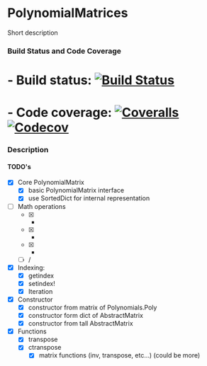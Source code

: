 # PolynomialMatrices

Short description

### Build Status and Code Coverage

# -  Build status: [![Build Status][build-img]][build-link]
# -  Code coverage: [![Coveralls][ca-img]][ca-link] [![Codecov][cc-img]][cc-link]

[build-img]:  https://travis-ci.org/KTH-AC/PolynomialMatrices.jl.svg?branch=master
[build-link]: https://travis-ci.org/KTH-AC/PolynomialMatrices.jl
[ca-img]: https://coveralls.io/repos/github/KTH-AC/PolynomialMatrices.jl/badge.svg?branch=master
[ca-link]: https://coveralls.io/github/KTH-AC/PolynomialMatrices.jl?branch=master
[cc-img]: https://codecov.io/gh/KTH-AC/PolynomialMatrices.jl/branch/master/graph/badge.svg
[cc-link]: https://codecov.io/gh/KTH-AC/PolynomialMatrices.jl

### Description

#### TODO's

- [x] Core PolynomialMatrix
  - [x] basic PolynomialMatrix interface
  - [x] use SortedDict for internal representation
- [ ] Math operations
  - [x] +
  - [x] -
  - [x] *
  - [ ] /
- [x] Indexing:
	- [x] getindex
	- [x] setindex!
  - [x] Iteration
- [x] Constructor
	- [x] constructor from matrix of Polynomials.Poly
	- [x] constructor form dict of AbstractMatrix
  - [x] constructor from tall AbstractMatrix
- [x] Functions
	- [x] transpose
  - [x] ctranspose
	- [x] matrix functions (inv, transpose, etc...) (could be more)
